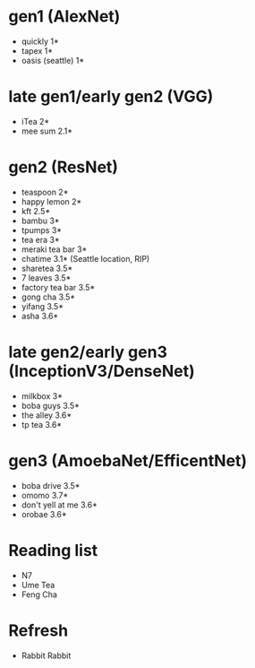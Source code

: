 gen1 (AlexNet)
==============
+ quickly 1*
+ tapex 1*
+ oasis (seattle) 1*

late gen1/early gen2 (VGG)
==========================
+ iTea 2*
+ mee sum 2.1*

gen2 (ResNet)
=============
+ teaspoon 2*
+ happy lemon 2*
+ kft 2.5*
+ bambu 3*
+ tpumps 3*
+ tea era 3*
+ meraki tea bar 3*
+ chatime 3.1* (Seattle location, RIP)
+ sharetea 3.5*
+ 7 leaves 3.5*
+ factory tea bar 3.5*
+ gong cha 3.5*
+ yifang 3.5*
+ asha 3.6*

late gen2/early gen3 (InceptionV3/DenseNet)
================================
+ milkbox 3*
+ boba guys 3.5*
+ the alley 3.6*
+ tp tea 3.6*

gen3 (AmoebaNet/EfficentNet)
============================
+ boba drive 3.5*
+ omomo 3.7*
+ don't yell at me 3.6*
+ orobae 3.6*

Reading list
============
+ N7
+ Ume Tea
+ Feng Cha

Refresh
=======
+ Rabbit Rabbit
